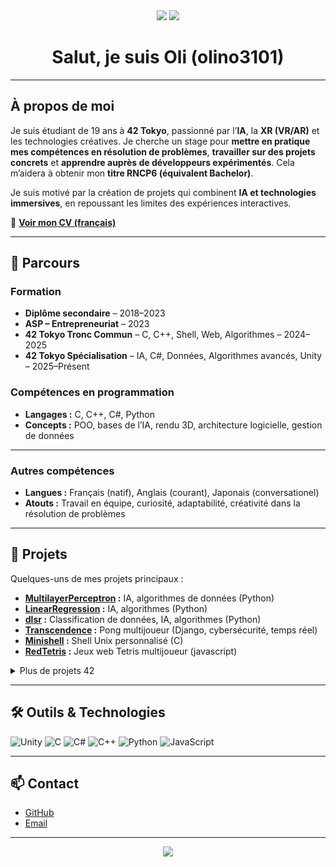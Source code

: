 <div align="center">

<img src="https://img.shields.io/badge/XR-purple?style=for-the-badge&logo=unity&logoColor=white" />
<img src="https://img.shields.io/badge/IA-6e44ff?style=for-the-badge&logo=python&logoColor=white" />

# Salut, je suis Oli (olino3101)

</div>

---

## À propos de moi

Je suis étudiant de 19 ans à **42 Tokyo**, passionné par l’**IA**, la **XR (VR/AR)** et les technologies créatives.
Je cherche un stage pour **mettre en pratique mes compétences en résolution de problèmes**, **travailler sur des projets concrets** et **apprendre auprès de développeurs expérimentés**.
Cela m’aidera à obtenir mon **titre RNCP6 (équivalent Bachelor)**.

Je suis motivé par la création de projets qui combinent **IA et technologies immersives**, en repoussant les limites des expériences interactives.

📄 **[Voir mon CV (français)](./Olivier_nault_CV.pdf)**

---

## 💼 Parcours

### **Formation**

* **Diplôme secondaire** – 2018–2023
* **ASP – Entrepreneuriat** – 2023
* **42 Tokyo Tronc Commun** – C, C++, Shell, Web, Algorithmes – 2024–2025
* **42 Tokyo Spécialisation** – IA, C#, Données, Algorithmes avancés, Unity – 2025–Présent

### **Compétences en programmation**

* **Langages :** C, C++, C#, Python
* **Concepts :** POO, bases de l’IA, rendu 3D, architecture logicielle, gestion de données

---

### **Autres compétences**

* **Langues :** Français (natif), Anglais (courant), Japonais (conversationel)
* **Atouts :** Travail en équipe, curiosité, adaptabilité, créativité dans la résolution de problèmes

---

## 🚀 Projets

Quelques-uns de mes projets principaux :

* **[MultilayerPerceptron](https://github.com/olino3101/Multilayer-Perceptron) :** IA, algorithmes de données (Python)
* **[LinearRegression](https://github.com/olino3101/Linear-Regression) :** IA, algorithmes (Python)
* **[dlsr](https://github.com/olino3101/Dlsr) :** Classification de données, IA, algorithmes (Python)
* **[Transcendence](https://github.com/olino3101/ft_transcendance) :** Pong multijoueur (Django, cybersécurité, temps réel)
* **[Minishell](https://github.com/olino3101/Minishell) :** Shell Unix personnalisé (C)
* **[RedTetris](https://github.com/olino3101/RedTetris) :** Jeux web Tetris multijoueur (javascript)

<details>
<summary>Plus de projets 42</summary>
fractol, cube3d, pipex, piscine C, ft_irc, jeu VR d’évasion, push_swap, modules C++ 00-09, inception...
</details>

---

## 🛠️ Outils & Technologies

![Unity](https://img.shields.io/badge/Unity-100000?style=flat\&logo=unity\&logoColor=white\&labelColor=6e44ff\&color=6e44ff)
![C](https://img.shields.io/badge/C-6e44ff?style=flat\&logo=c\&logoColor=white)
![C#](https://img.shields.io/badge/C%23-6e44ff?style=flat\&logo=csharp\&logoColor=white)
![C++](https://img.shields.io/badge/C++-6e44ff?style=flat\&logo=cplusplus\&logoColor=white)
![Python](https://img.shields.io/badge/Python-6e44ff?style=flat\&logo=python\&logoColor=white)
![JavaScript](https://img.shields.io/badge/JavaScript-6e44ff?style=flat&logo=javascript&logoColor=white)

---

## 📫 Contact

* [GitHub](https://github.com/olino3101)
* [Email](mailto:olivnault@outlook.com)

---

<div align="center">
<img src="https://capsule-render.vercel.app/api?type=waving&color=6e44ff&height=100&section=footer"/>
</div>
